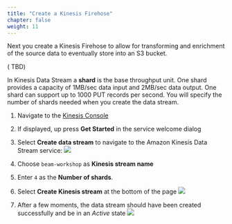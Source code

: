 ```yaml
---
title: "Create a Kinesis Firehose"
chapter: false
weight: 11
---
```


Next you create a Kinesis Firehose to allow for transforming and enrichment of the source data to eventually store into an S3 bucket.

( TBD)

In Kinesis Data Stream a **shard** is the base throughput unit. One shard provides a capacity of 1MB/sec data input and 2MB/sec data output. One shard can support up to 1000 PUT records per second. You will specify the number of shards needed when you create the data stream.

1. Navigate to the [Kinesis Console](https://console.aws.amazon.com/kinesis)

1. If displayed, up press **Get Started** in the service welcome dialog

1. Select **Create data stream** to navigate to the Amazon Kinesis Data Stream service:
   ![](/images/kinesis-welcome-create-stream.png)

1. Choose `beam-workshop` as **Kinesis stream name**

1. Enter `4` as the **Number of shards**.

1. Select **Create Kinesis stream** at the bottom of the page
   ![](/images/kds-create-stream.png)

1. After a few moments, the data stream should have been created successfully and be in an _Active_ state
   ![](/images/kds-create-stream-active.png)
